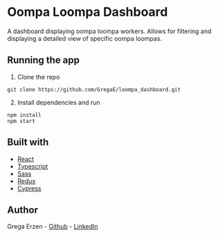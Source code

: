 # Oompa Loompa Dashboard

A dashboard displaying oompa loompa workers. Allows for filtering and displaying a detailed view of specific oompa loompas.

## Running the app

1. Clone the repo

```
git clone https://github.com/GregaE/loompa_dashboard.git
```

2. Install dependencies and run

```
npm install
npm start
```

## Built with

- [React](https://reactjs.org/)
- [Typescript](https://www.typescriptlang.org/)
- [Sass](https://sass-lang.com/)
- [Redux](https://redux.js.org/)
- [Cypress](https://www.cypress.io/)

## Author

Grega Erzen - [Github](https://github.com/GregaE) - [LinkedIn](https://www.linkedin.com/in/erzengrega/)
